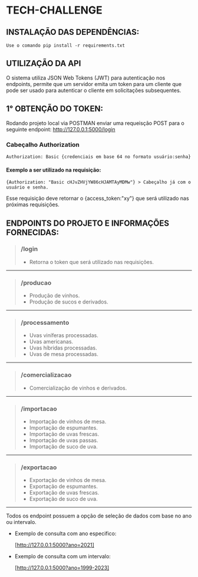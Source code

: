 # TECH-CHALLENGE

## INSTALAÇÃO DAS DEPENDÊNCIAS:
    
    Use o comando pip install -r requirements.txt

## UTILIZAÇÃO DA API

O sistema utiliza JSON Web Tokens (JWT) para autenticação nos endpoints, permite que um servidor emita um token para um cliente que pode ser usado para autenticar o cliente em solicitações subsequentes.

## 1° OBTENÇÃO DO TOKEN:

Rodando projeto local via POSTMAN enviar uma requeisção POST para o seguinte endpoint:
    <http://127.0.0.1:5000/login>

### Cabeçalho Authorization
        
    Authorization: Basic {credenciais em base 64 no formato usuário:senha}
        
#### Exemplo a ser utilizado na requisição:

    {Authorization: "Basic cHJvZHVjYW86cHJAMTAyMDMw"} > Cabeçalho já com o usuário e senha.


Esse requisição deve retornar o {access_token:"xy"} que será utilizado nas próximas requisições.


## ENDPOINTS DO PROJETO E INFORMAÇÕES FORNECIDAS:
    
> ### /login 
>   
> - Retorna o token que será utilizado nas requisições.

______________________________________________________________________________

> ### /producao 
>
> - Produção de vinhos.
> - Produção de sucos e derivados.

______________________________________________________________________________

> ### /processamento 
>
> - Uvas viníferas processadas.
> - Uvas americanas.
> - Uvas híbridas processadas. 
> - Uvas de mesa processadas.

______________________________________________________________________________

> ### /comercializacao 
>
> - Comercialização de vinhos e derivados.

______________________________________________________________________________

> ### /importacao 
>
> - Importação de vinhos de mesa.
> - Importação de espumantes.
> - Importação de uvas frescas.
> - Importação de uvas passas.
> - Importação de suco de uva.

______________________________________________________________________________

> ### /exportacao 
>
> - Exportação de vinhos de mesa.
> - Exportação de espumantes.
> - Exportação de uvas frescas.
> - Exportação de suco de uva.
    
______________________________________________________________________________

Todos os endpoint possuem a opção de seleção de dados com base no ano ou intervalo.

* Exemplo de consulta com ano especifico:     

    [http://127.0.0.1:5000?ano=2021]


* Exemplo de consulta com um intervalo:

    [http://127.0.0.1:5000?ano=1999-2023]
